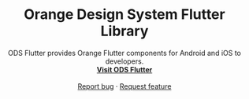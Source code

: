 <h1 align="center">Orange Design System Flutter Library</h1>

<p align="center">
  ODS Flutter provides Orange Flutter components for Android and iOS to developers.
  <br>
  <a href="https://orange-opensource.github.io/ods-flutter"><strong>Visit ODS Flutter</strong></a>
  <br>
  <br>
  <a href="https://github.com/Orange-OpenSource/ods-flutter/issues/new?assignees=B3nz01d&labels=bug%2Ctriage&template=bug_report.yml&title=%5BBug%5D%3A+Bug+Summary">Report bug</a>
  ·
  <a href="https://github.com/Orange-OpenSource/ods-flutter/issues/new?assignees=B3nz01d&labels=feature%2Ctriage&template=feature_request.yml&title=%5Bfeature%5D%3A+">Request feature</a>
</p>
